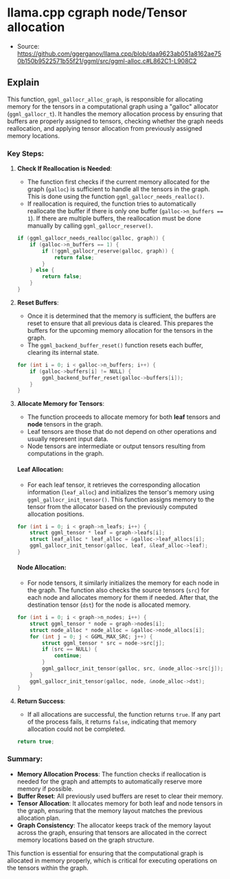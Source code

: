 # llama.cpp cgraph node/Tensor allocation

- Source: https://github.com/ggerganov/llama.cpp/blob/daa9623ab051a8162ae750b150b9522571b55f21/ggml/src/ggml-alloc.c#L862C1-L908C2

## Explain

This function, `ggml_gallocr_alloc_graph`, is responsible for allocating memory for the tensors in a computational graph using a "galloc" allocator (`ggml_gallocr_t`). It handles the memory allocation process by ensuring that buffers are properly assigned to tensors, checking whether the graph needs reallocation, and applying tensor allocation from previously assigned memory locations.

### Key Steps:

1. **Check If Reallocation is Needed**:
   - The function first checks if the current memory allocated for the graph (`galloc`) is sufficient to handle all the tensors in the graph. This is done using the function `ggml_gallocr_needs_realloc()`.
   - If reallocation is required, the function tries to automatically reallocate the buffer if there is only one buffer (`galloc->n_buffers == 1`). If there are multiple buffers, the reallocation must be done manually by calling `ggml_gallocr_reserve()`.
   
   ```cpp
   if (ggml_gallocr_needs_realloc(galloc, graph)) {
       if (galloc->n_buffers == 1) {
           if (!ggml_gallocr_reserve(galloc, graph)) {
               return false;
           }
       } else {
           return false;
       }
   }
   ```

2. **Reset Buffers**:
   - Once it is determined that the memory is sufficient, the buffers are reset to ensure that all previous data is cleared. This prepares the buffers for the upcoming memory allocation for the tensors in the graph.
   - The `ggml_backend_buffer_reset()` function resets each buffer, clearing its internal state.
   
   ```cpp
   for (int i = 0; i < galloc->n_buffers; i++) {
       if (galloc->buffers[i] != NULL) {
           ggml_backend_buffer_reset(galloc->buffers[i]);
       }
   }
   ```

3. **Allocate Memory for Tensors**:
   - The function proceeds to allocate memory for both **leaf** tensors and **node** tensors in the graph. 
   - Leaf tensors are those that do not depend on other operations and usually represent input data.
   - Node tensors are intermediate or output tensors resulting from computations in the graph.
   
   #### Leaf Allocation:
   - For each leaf tensor, it retrieves the corresponding allocation information (`leaf_alloc`) and initializes the tensor's memory using `ggml_gallocr_init_tensor()`. This function assigns memory to the tensor from the allocator based on the previously computed allocation positions.
   
   ```cpp
   for (int i = 0; i < graph->n_leafs; i++) {
       struct ggml_tensor * leaf = graph->leafs[i];
       struct leaf_alloc * leaf_alloc = &galloc->leaf_allocs[i];
       ggml_gallocr_init_tensor(galloc, leaf, &leaf_alloc->leaf);
   }
   ```

   #### Node Allocation:
   - For node tensors, it similarly initializes the memory for each node in the graph. The function also checks the source tensors (`src`) for each node and allocates memory for them if needed. After that, the destination tensor (`dst`) for the node is allocated memory.
   
   ```cpp
   for (int i = 0; i < graph->n_nodes; i++) {
       struct ggml_tensor * node = graph->nodes[i];
       struct node_alloc * node_alloc = &galloc->node_allocs[i];
       for (int j = 0; j < GGML_MAX_SRC; j++) {
           struct ggml_tensor * src = node->src[j];
           if (src == NULL) {
               continue;
           }
           ggml_gallocr_init_tensor(galloc, src, &node_alloc->src[j]);
       }
       ggml_gallocr_init_tensor(galloc, node, &node_alloc->dst);
   }
   ```

4. **Return Success**:
   - If all allocations are successful, the function returns `true`. If any part of the process fails, it returns `false`, indicating that memory allocation could not be completed.

   ```cpp
   return true;
   ```

### Summary:

- **Memory Allocation Process**: The function checks if reallocation is needed for the graph and attempts to automatically reserve more memory if possible.
- **Buffer Reset**: All previously used buffers are reset to clear their memory.
- **Tensor Allocation**: It allocates memory for both leaf and node tensors in the graph, ensuring that the memory layout matches the previous allocation plan.
- **Graph Consistency**: The allocator keeps track of the memory layout across the graph, ensuring that tensors are allocated in the correct memory locations based on the graph structure.

This function is essential for ensuring that the computational graph is allocated in memory properly, which is critical for executing operations on the tensors within the graph.